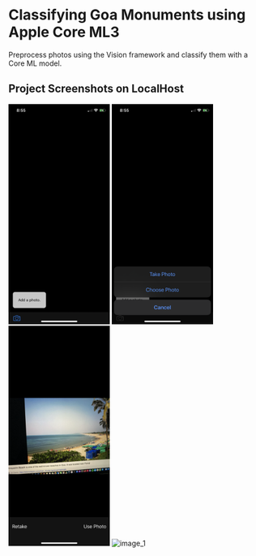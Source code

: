 # Classifying Goa Monuments using Apple Core ML3 

Preprocess photos using the Vision framework and classify them with a Core ML model.


## Project Screenshots on LocalHost

<img alt="image_1" src="img/IMG_1245.PNG" width="200px">

<img alt="image_1" src="img/IMG_1246.PNG" width="200px">

<img alt="image_1" src="img/IMG_1247.PNG" width="200px">

<img alt="image_1" src="img/IMG_1248.PNG" width="200px">

